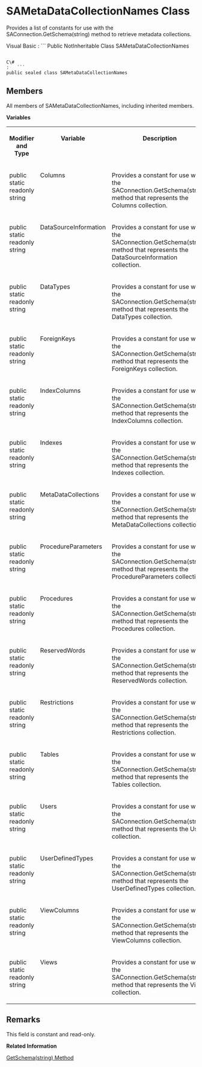 <!-- loio3c1ab4fb6c5f1014910f9d9a69d3f00e -->

# SAMetaDataCollectionNames Class

Provides a list of constants for use with the SAConnection.GetSchema\(string\) method to retrieve metadata collections.



Visual Basic
:   ```
Public NotInheritable Class SAMetaDataCollectionNames
```

C\#
:   ```
public sealed class SAMetaDataCollectionNames
```



## Members

All members of SAMetaDataCollectionNames, including inherited members.

 **Variables** 


<table>
<tr>
<th valign="top">

Modifier and Type



</th>
<th valign="top">

Variable



</th>
<th valign="top">

Description



</th>
</tr>
<tr>
<td valign="top">

public static readonly string



</td>
<td valign="top">

Columns



</td>
<td valign="top">

Provides a constant for use with the SAConnection.GetSchema\(string\) method that represents the Columns collection.



</td>
</tr>
<tr>
<td valign="top">

public static readonly string



</td>
<td valign="top">

DataSourceInformation



</td>
<td valign="top">

Provides a constant for use with the SAConnection.GetSchema\(string\) method that represents the DataSourceInformation collection.



</td>
</tr>
<tr>
<td valign="top">

public static readonly string



</td>
<td valign="top">

DataTypes



</td>
<td valign="top">

Provides a constant for use with the SAConnection.GetSchema\(string\) method that represents the DataTypes collection.



</td>
</tr>
<tr>
<td valign="top">

public static readonly string



</td>
<td valign="top">

ForeignKeys



</td>
<td valign="top">

Provides a constant for use with the SAConnection.GetSchema\(string\) method that represents the ForeignKeys collection.



</td>
</tr>
<tr>
<td valign="top">

public static readonly string



</td>
<td valign="top">

IndexColumns



</td>
<td valign="top">

Provides a constant for use with the SAConnection.GetSchema\(string\) method that represents the IndexColumns collection.



</td>
</tr>
<tr>
<td valign="top">

public static readonly string



</td>
<td valign="top">

Indexes



</td>
<td valign="top">

Provides a constant for use with the SAConnection.GetSchema\(string\) method that represents the Indexes collection.



</td>
</tr>
<tr>
<td valign="top">

public static readonly string



</td>
<td valign="top">

MetaDataCollections



</td>
<td valign="top">

Provides a constant for use with the SAConnection.GetSchema\(string\) method that represents the MetaDataCollections collection.



</td>
</tr>
<tr>
<td valign="top">

public static readonly string



</td>
<td valign="top">

ProcedureParameters



</td>
<td valign="top">

Provides a constant for use with the SAConnection.GetSchema\(string\) method that represents the ProcedureParameters collection.



</td>
</tr>
<tr>
<td valign="top">

public static readonly string



</td>
<td valign="top">

Procedures



</td>
<td valign="top">

Provides a constant for use with the SAConnection.GetSchema\(string\) method that represents the Procedures collection.



</td>
</tr>
<tr>
<td valign="top">

public static readonly string



</td>
<td valign="top">

ReservedWords



</td>
<td valign="top">

Provides a constant for use with the SAConnection.GetSchema\(string\) method that represents the ReservedWords collection.



</td>
</tr>
<tr>
<td valign="top">

public static readonly string



</td>
<td valign="top">

Restrictions



</td>
<td valign="top">

Provides a constant for use with the SAConnection.GetSchema\(string\) method that represents the Restrictions collection.



</td>
</tr>
<tr>
<td valign="top">

public static readonly string



</td>
<td valign="top">

Tables



</td>
<td valign="top">

Provides a constant for use with the SAConnection.GetSchema\(string\) method that represents the Tables collection.



</td>
</tr>
<tr>
<td valign="top">

public static readonly string



</td>
<td valign="top">

Users



</td>
<td valign="top">

Provides a constant for use with the SAConnection.GetSchema\(string\) method that represents the Users collection.



</td>
</tr>
<tr>
<td valign="top">

public static readonly string



</td>
<td valign="top">

UserDefinedTypes



</td>
<td valign="top">

Provides a constant for use with the SAConnection.GetSchema\(string\) method that represents the UserDefinedTypes collection.



</td>
</tr>
<tr>
<td valign="top">

public static readonly string



</td>
<td valign="top">

ViewColumns



</td>
<td valign="top">

Provides a constant for use with the SAConnection.GetSchema\(string\) method that represents the ViewColumns collection.



</td>
</tr>
<tr>
<td valign="top">

public static readonly string



</td>
<td valign="top">

Views



</td>
<td valign="top">

Provides a constant for use with the SAConnection.GetSchema\(string\) method that represents the Views collection.



</td>
</tr>
</table>



## Remarks

This field is constant and read-only.

**Related Information**  


[GetSchema\(string\) Method](getschema-string-method-3c11e8d.md "Returns information for the specified metadata collection for this SAConnection object.")

